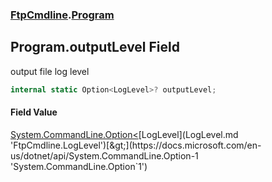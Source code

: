 ### [FtpCmdline](FtpCmdline.md 'FtpCmdline').[Program](Program.md 'FtpCmdline.Program')

## Program.outputLevel Field

output file log level

```csharp
internal static Option<LogLevel>? outputLevel;
```

#### Field Value
[System.CommandLine.Option&lt;](https://docs.microsoft.com/en-us/dotnet/api/System.CommandLine.Option-1 'System.CommandLine.Option`1')[LogLevel](LogLevel.md 'FtpCmdline.LogLevel')[&gt;](https://docs.microsoft.com/en-us/dotnet/api/System.CommandLine.Option-1 'System.CommandLine.Option`1')
